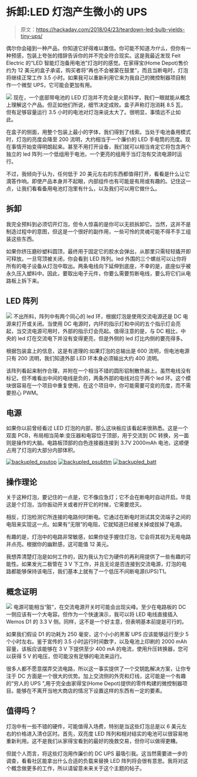 # 拆卸:LED 灯泡产生微小的 UPS

> 原文：<https://hackaday.com/2018/04/23/teardown-led-bulb-yields-tiny-ups/>

偶尔你会碰到一种产品，你知道它好得难以置信。你可能不知道*为什么*，但你有一种预感，包装上夸张的措辞告诉你的并不完全符合现实。这是我最近发现 Feit Electric 的“LED 智能灯泡备用电池”灯泡时的感觉。在家得宝(Home Depot)售价约为 12 美元的盒子承诺，购买者将“再也不会被蒙在鼓里”，而且当断电时，灯泡将继续正常工作 3.5 小时。如果我可以重新利用它来为我自己的微控制器项目制作一个微型 UPS，它可能会更加有用。

[![](img/94c4726291138150a44a4e20d971baac.png)](https://hackaday.com/wp-content/uploads/2018/04/backupled_box.jpg) 现在，一个底部带电池的 LED 灯泡并不完全是火箭科学，我们一眼就能从概念上理解这个产品。但正如他们所说，细节决定成败。盒子声称灯泡消耗 8.5 瓦，但有足够容量运行 3.5 小时的电池对灯泡来说太大了。很明显，事情远不止如此。

在盒子的侧面，用整个包装上最小的字体，我们得到了线索。当处于电池备用模式时，灯泡的亮度会降至 200 流明，大约相当于一个廉价的 LED 手电筒的亮度。现在事情开始变得明朗起来。甚至不用打开设备，我们就可以相当肯定它将包含两个独立的 led 阵列:一个低组用于电池，一个更亮的组用于当灯泡有交流电源时运行。

不过，我倾向于认为，任何低于 20 美元左右的东西都值得打开，看看是什么让它滴答作响。即使产品本身并不起眼，内部组件也有可能是有用或有趣的。记住这一点，让我们看看备用电池灯泡里有什么，以及我们可以用它做什么。

## 拆卸

我完全预料到必须切开灯泡，但令人惊喜的是你可以无损拆卸它。当然，这并不是制造过程中的意图，但这是一个很好的副作用，一些可怜的灵魂可能不得不手工组装这些东西。

如果你挤压磨砂塑料圆顶，最终用于固定它的胶水会弹出，从那里只需轻轻撬开即可释放。一旦穹顶被关闭，你会看到 LED 阵列。led 外围的三个螺丝可以让你将所有的电子设备从灯泡中取出。两条电线向下延伸到底座，不幸的是，底座似乎被永久压入塑料中。因此，要取出电子元件，你要么需要剪断电线，要么将它们从电路板上拆下来。

## LED 阵列

[![](img/4045fb41229d17b661028cfca1772803.png)](https://hackaday.com/wp-content/uploads/2018/04/backupled_array.jpg) 不出所料，阵列中有两个同心的 led 环，根据灯泡是使用交流电源还是 DC 电源来打开或关闭。当使用 DC 电源时，内环的指示灯和中间的五个指示灯会亮起，当交流电源可用时，外部的指示灯会亮起。值得注意的是，与 DC 相比，中央的 led 灯在交流电下并没有变得更亮，但是外侧的 led 灯比内侧的要亮得多。

根据包装盒上的信息，这是有道理的:如果灯泡的总输出是 600 流明，但电池电源只有 200 流明，我们知道外部 LED 环本身必须输出大约 400 流明。

该阵列看起来制作合理，并附在一个相当不错的圆形铝制散热器上。虽然电线没有标记，但不难看出中间的电线是负的，两条外部的电线对应于两个 led 环。这个模块很容易在一个项目中重复使用，在这个项目中，你可能需要可变的亮度，而不需要担心 PWM。

## 电源

如果你以前曾经看过 LED 灯泡的内部，那么这块板应该看起来很熟悉。这是一个双面 PCB，布局相当简单:变压器和电容位于顶部，用于交流到 DC 转换，另一面则是操作的大脑。电路板顶部的白色连接器连接到 3.7V 2000mAh 电池，这顺便占用了灯泡的大部分内部体积。

 [![backupled_psutop](img/8bd5e7e3f3da644dafc0e499dc2e2e04.png "backupled_psutop")](https://i0.wp.com/hackaday.com/wp-content/uploads/2018/04/backupled_psutop.jpg?ssl=1)  [![backupled_psubttm](img/c122ac765d22c11636345fd9308fe5ae.png "backupled_psubttm")](https://i0.wp.com/hackaday.com/wp-content/uploads/2018/04/backupled_psubttm.jpg?ssl=1)  [![backupled_batt](img/ea4698e5d51d8c3eebef2f214e4808a7.png "backupled_batt")](https://i0.wp.com/hackaday.com/wp-content/uploads/2018/04/backupled_batt.jpg?ssl=1) 

## 操作理论

关于这种灯泡，要记住的一点是，它不像应急灯；它不会在断电时自动开启。毕竟这是个灯泡，当你扳动开关或者拧开它的时候，它需要熄灭。

相反，灯泡检测它所连接的电路何时断电。它通过在断电时测试其交流端子之间的电阻来实现这一点。如果有“无限”的电阻，它就知道已经被关掉或拔掉了电源。

有趣的是，灯泡中的电路非常敏感，如果你徒手握住灯泡，它会将其视为无电电路并点亮。根据你的幽默感，这可能值 12 美元。

我想弄清楚灯泡是如何工作的，因为我认为它为硬件的再利用提供了一些有趣的可能性。如果发光二极管在 3 V 下工作，并且无论是否连接到交流电源，灯泡的电路都能够保持该电压，我们基本上就有了一个低压不间断电源(UPS)T1。

## 概念证明

[![](img/f8267bb42badfae5960dbde04b01bfb5.png)](https://hackaday.com/wp-content/uploads/2018/04/backupled_esp.jpg) 电源可能相当“脏”，在交流电源开关时可能会出现尖峰。至少在电路板的 DC 一侧应该有一个大电容。但作为一个快速演示，我可以将 LED 电线直接插入 Wemos D1 的 3.3 V 侧。同样，这不是一个好主意，但表明基本前提是可行的。

如果我们假设 D1 的功耗为 250 毫安，这个小小的黑客 UPS 应该能够运行至少 5 个小时左右。鉴于宣传的 3.5 小时运行时间数字，以及电池上印刷的 2000 mAh 容量，该板应该能够在 3 V 下提供至少 400 mA 的电流，使用升压转换器，您可以获得 5 V 的电压，但可能没有足够的电流来运行。

很多人都不愿意摆弄交流电路，所以这一事实提供了一个交钥匙解决方案，让你专注于 DC 方面是一个很大的优势。加上交流侧的外壳和灯线，这可能是一个有趣的“穷人的 UPS ”,用于完全由家得宝(Home Depot)提供的零件构建的微控制器项目。能够在不离开当地大商店的情况下设置这样的东西有一定的要素。

## 值得吗？

灯泡中有一些不错的硬件，可能值得入场费，特别是当这些灯泡总是以 6 美元左右的价格进入清仓区时。首先，双亮度 LED 阵列和相对结实的电池可以很容易地重新利用。这不是我们从家得宝看到的最好的挽救交易，但你可以做得更糟。

但就个人而言，将这些灯泡用作廉价的 DC UPS 最吸引我。这当然需要进一步的调查，看看社区能拿出什么合适的负载来替换 LED 阵列将会很有意思。我将对这个概念做更多的工作，所以请留意未来关于这个主题的帖子。